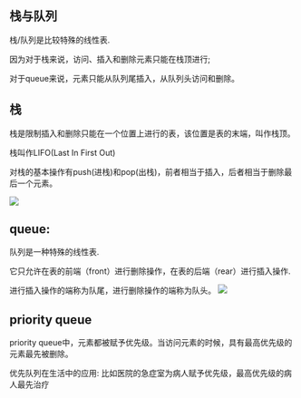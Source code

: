 ## 栈与队列

栈/队列是比较特殊的线性表.

因为对于栈来说，访问、插入和删除元素只能在栈顶进行;

对于queue来说，元素只能从队列尾插入，从队列头访问和删除。

## 栈

栈是限制插入和删除只能在一个位置上进行的表，该位置是表的末端，叫作栈顶。

栈叫作LIFO(Last In First Out)

对栈的基本操作有push(进栈)和pop(出栈)，前者相当于插入，后者相当于删除最后一个元素。

![](https://upload-images.jianshu.io/upload_images/2243690-2e9540a7b4b61cbd.png?imageMogr2/auto-orient/strip|imageView2/2/w/220/format/webp)


## queue:

队列是一种特殊的线性表. 

它只允许在表的前端（front）进行删除操作，在表的后端（rear）进行插入操作. 

进行插入操作的端称为队尾，进行删除操作的端称为队头。
![](https://upload-images.jianshu.io/upload_images/2243690-3116f05bb106b789.png?imageMogr2/auto-orient/strip|imageView2/2/w/446/format/webp)


## priority queue

priority queue中，元素都被赋予优先级。当访问元素的时候，具有最高优先级的元素最先被删除。

优先队列在生活中的应用: 比如医院的急症室为病人赋予优先级，最高优先级的病人最先治疗
